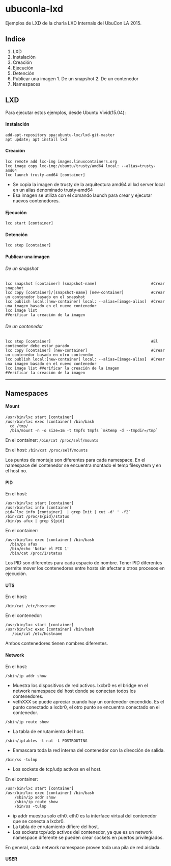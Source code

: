 # ubuconla-lxd
Ejemplos de LXD de la charla LXD Internals del UbuCon LA 2015.

## Indice

1. LXD
  1. Instalación
  2. Creación
  3. Ejecución
  4. Detención
  5. Publicar una imagen
    1. De un snapshot
    2. De un contenedor
2. Namespaces



## LXD
Para ejecutar estos ejemplos, desde Ubuntu Vivid(15.04):

#### Instalación
```
add-apt-repository ppa:ubuntu-lxc/lxd-git-master
apt update; apt install lxd
```

#### Creación
```
lxc remote add lxc-img images.linuxcontainers.org
lxc image copy lxc-img:/ubuntu/trusty/amd64 local: --alias=trusty-amd64
lxc launch trusty-amd64 [container]
```
- Se copia la imagen de trusty de la arquitectura amd64 al lxd server local en un alias denominado trusty-amd64
- Esa imagen se utiliza con el comando launch para crear y ejecutar nuevos contenedores.

#### Ejecución
```
lxc start [container]
```

#### Detención
```
lxc stop [container]
```

#### Publicar una imagen 

###### De un snapshot
```
lxc snapshot [container] [snapshot-name]                        #Crear snapshot
lxc copy [container]/[snapshot-name] [new-container]            #Crear un contenedor basado en el snapshot
lxc publish local:[new-container] local: --alias=[image-alias]  #Crear una imagen basado en el nuevo contenedor
lxc image list                                                  #Verificar la creación de la imagen
```

###### De un contenedor
```
lxc stop [container]                                            #El contenedor debe estar parado
lxc copy [container] [new-container]                            #Crear un contenedor basado en otro contenedor
lxc publish local:[new-container] local: --alias=[image-alias]  #Crear una imagen basado en el nuevo contenedor
lxc image list #Verificar la creación de la imagen              #Verificar la creación de la imagen
```

---

## Namespaces

#### Mount

```
/usr/bin/lxc start [container]
/usr/bin/lxc exec [container] /bin/bash 
  cd /tmp/
  /bin/mount -n -o size=1m -t tmpfs tmpfs `mktemp -d --tmpdir=/tmp`
```

En el container:
`/bin/cat /proc/self/mounts`

En el host:
`/bin/cat /proc/self/mounts`

Los puntos de montaje son diferentes para cada namespace. En el namespace del contenedor se encuentra montado el temp filesystem y en el host no.

#### PID

En el host:
```
/usr/bin/lxc start [container]
/usr/bin/lxc info [container]
pid=`lxc info [container]  | grep Init | cut -d' ' -f2`
/bin/cat /proc/${pid}/status
/bin/ps afux | grep ${pid}
```

En el container:
```
/usr/bin/lxc exec [container] /bin/bash 
  /bin/ps afux 
  /bin/echo 'Notar el PID 1'
  /bin/cat /proc/1/status
```

Los PID son diferentes para cada espacio de nombre. Tener PID diferentes permite mover los contenedores entre hosts sin afectar a otros procesos en ejecución.

#### UTS

En el host:
```
/bin/cat /etc/hostname
```

En el contenedor:
```
/usr/bin/lxc start [container]
/usr/bin/lxc exec [container] /bin/bash 
   /bin/cat /etc/hostname
```

Ambos contenedores tienen nombres diferentes.

#### Network

En el host:
```
/sbin/ip addr show              
```
- Muestra los dispositivos de red activos. lxcbr0 es el bridge en el network namespace del host donde se conectan todos los contenedores.
- vethXXX se puede apreciar cuando hay un contenedor encendido. Es el punto conectado a lxcbr0, el otro punto se encuentra conectado en el contenedor.

```
/sbin/ip route show
```
- La tabla de enrutamiento del host.

```
/sbin/iptables -t nat -L POSTROUTING
```
- Enmascara toda la red interna del contenedor con la dirección de salida.

```
/bin/ss -tulnp
```
- Los sockets de tcp/udp activos en el host.


En el container:
```
/usr/bin/lxc start [container]
/usr/bin/lxc exec [container] /bin/bash
    /sbin/ip addr show  
    /sbin/ip route show
    /bin/ss -tulnp
```
- ip addr muestra solo eth0. eth0 es la interface virtual del contenedor que se conecta a lxcbr0.
- La tabla de enrutamiento difiere del host.
- Los sockets tcp/udp activos del contenedor, ya que es un network namespace diferente se pueden crear sockets en puertos privilegiados.

En general, cada network namespace provee toda una pila de red aislada.

#### USER
